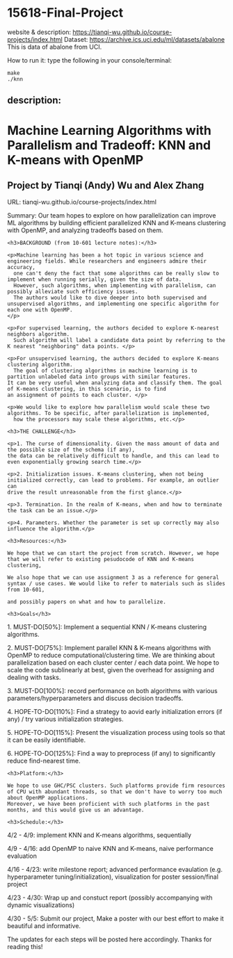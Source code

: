 # 15618-Final-Project

website & description: https://tianqi-wu.github.io/course-projects/index.html
Dataset: https://archive.ics.uci.edu/ml/datasets/abalone
This is data of abalone from UCI.

</div>


How to run it: type the following in your console/terminal:

```
make
./knn
```

## description:

<div class="container">
    <h1> Machine Learning Algorithms with Parallelism and Tradeoff: KNN and K-means with OpenMP </h1>
    <h2> Project by Tianqi (Andy) Wu and Alex Zhang</h2>
    <p>URL: tianqi-wu.github.io/course-projects/index.html</p>
    <p>Summary: Our team hopes to explore on how parallelization can improve ML algorithms by building efficient parallelized KNN and K-means clustering with OpenMP, and analyzing tradeoffs based on them.</p>


    <h3>BACKGROUND (from 10-601 lecture notes):</h3>

    <p>Machine learning has been a hot topic in various science and engineering fields. While researchers and engineers admire their accuracy, 
      one can't deny the fact that some algorithms can be really slow to implement when running serially, given the size of data.
      However, such algorithms, when implementing with parallelism, can possibly alleviate such efficiency issues. 
      The authors would like to dive deeper into both supervised and unsupervised algorithms, and implementing one specific algorithm for each one with OpenMP.
    </p>

    <p>For supervised learning, the authors decided to explore K-nearest neighbors algorithm. 
      Such algorithm will label a candidate data point by referring to the K nearest "neighboring" data points. </p>

    <p>For unsupervised learning, the authors decided to explore K-means clustering algorithm. 
      The goal of clustering algorithms in machine learning is to partition unlabeled data into groups with similar features. 
    It can be very useful when analyzing data and classify them. The goal of K-means clustering, in this scenario, is to find 
    an assignment of points to each cluster. </p>

    <p>We would like to explore how parallelism would scale these two algorithms. To be specific, after parallelization is implemented, 
      how the processors may scale these algorithms, etc.</p>
      
    <h3>THE CHALLENGE</h3>
    
    <p>1. The curse of dimensionality. Given the mass amount of data and the possible size of the schema (if any), 
    the data can be relatively difficult to handle, and this can lead to even exponentially growing search time.</p>

    <p>2. Initialization issues. K-means clustering, when not being initialized correctly, can lead to problems. For example, an outlier can 
    drive the result unreasonable from the first glance.</p>

    <p>3. Termination. In the realm of K-means, when and how to terminate the task can be an issue.</p>

    <p>4. Parameters. Whether the parameter is set up correctly may also influence the algorithm.</p>

    <h3>Resources:</h3>

    We hope that we can start the project from scratch. However, we hope that we will refer to existing pesudocode of KNN and K-means clustering,
    
    We also hope that we can use assignment 3 as a reference for general syntax / use cases. We would like to refer to materials such as slides from 10-601,
    
    and possibly papers on what and how to parallelize.

    <h3>Goals</h3>

  <p>1. MUST-DO[50%]: Implement a sequential KNN / K-means clustering algorithms. </p>

  <p>2. MUST-DO[75%]: Implement parallel KNN & K-means algorithms with OpenMP to reduce computational/clustering time. We are thinking about parallelization based on 
    each cluster center / each data point. We hope to scale the code sublinearly at best, given the overhead for assigning and dealing with tasks.</p>

  <p>3. MUST-DO[100%]: record performance on both algorithms with various parameters/hyperparameters and discuss decision tradeoffs.</p>

  <p>4. HOPE-TO-DO[110%]: Find a strategy to aovid early initialization errors (if any) / try various initialization strategies.</p>

  <p>5. HOPE-TO-DO[115%]: Present the visualization process using tools so that it can be easily identifiable.</p>

  <p>6. HOPE-TO-DO[125%]: Find a way to preprocess (if any) to significantly reduce find-nearest time.</p>

    <h3>Platform:</h3>

    We hope to use GHC/PSC clusters. Such platforms provide firm resources of CPU with abundant threads, so that we don't have to worry too much about OpenMP applications.
    Moreover, we have been proficient with such platforms in the past months, and this would give us an advantage.

    <h3>Schedule:</h3>

  <p>4/2 - 4/9: implement KNN and K-means algorithms, sequentially</p>

  <p> 4/9 - 4/16: add OpenMP to naive KNN and K-means, naive performance evaluation</p>

  <p>4/16 - 4/23: write milestone report; advanced performance evaulation (e.g. hyperparameter tuning/initialization), visualization for poster session/final project</p>
    
  <p>4/23 - 4/30: Wrap up and constuct report (possibly accompanying with dynamic visualizations)</p>
    
  <p>4/30 - 5/5: Submit our project, Make a poster with our best effort to make it beautiful and informative.</p>

  <p>The updates for each steps will be posted here accordingly. Thanks for reading this!</p>
